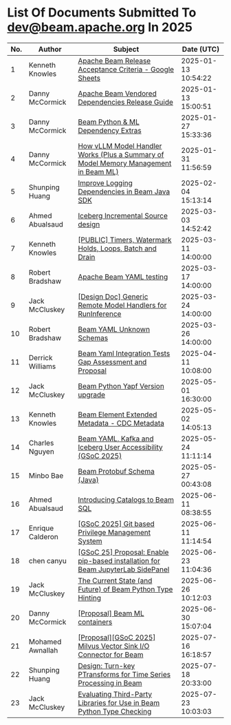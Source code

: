 <!--
Licensed under the Apache License, Version 2.0 (the "License");
you may not use this file except in compliance with the License.
You may obtain a copy of the License at

http://www.apache.org/licenses/LICENSE-2.0

Unless required by applicable law or agreed to in writing, software
distributed under the License is distributed on an "AS IS" BASIS,
WITHOUT WARRANTIES OR CONDITIONS OF ANY KIND, either express or implied.
See the License for the specific language governing permissions and
limitations under the License.
-->

# List Of Documents Submitted To dev@beam.apache.org In 2025
| No. | Author | Subject | Date (UTC) |
|---|---|---|---|
| 1 | Kenneth Knowles | [Apache Beam Release Acceptance Criteria - Google Sheets](https://docs.google.com/spreadsheets/d/1qk-N5vjXvbcEk68GjbkSZTR8AGqyNUM-oLFo_ZXBpJw) | 2025-01-13 10:54:22 |
| 2 | Danny McCormick | [Apache Beam Vendored Dependencies Release Guide](https://s.apache.org/beam-release-vendored-artifacts) | 2025-01-13 15:00:51 |
| 3 | Danny McCormick | [Beam Python & ML Dependency Extras](https://docs.google.com/document/d/1c84Gc-cZRCfrU8f7kWGsNR2o8oSRjCM-dGHO9KvPWPw) | 2025-01-27 15:33:36 |
| 4 | Danny McCormick | [How vLLM Model Handler Works (Plus a Summary of Model Memory Management in Beam ML)](https://docs.google.com/document/d/1UB4umrtnp1Eg45fiUB3iLS7kPK3BE6pcf0YRDkA289Q) | 2025-01-31 11:56:59 |
| 5 | Shunping Huang | [Improve Logging Dependencies in Beam Java SDK](https://docs.google.com/document/d/1IkbiM4m8D-aB3NYI1aErFZHt6M7BQ-8eCULh284Davs) | 2025-02-04 15:13:14 |
| 6 | Ahmed Abualsaud | [Iceberg Incremental Source design](https://s.apache.org/beam-iceberg-incremental-source) | 2025-03-03 14:52:42 |
| 7 | Kenneth Knowles | [[PUBLIC] Timers, Watermark Holds, Loops, Batch and Drain](https://s.apache.org/beam-timers-and-drain) | 2025-03-11 14:00:00 |
| 8 | Robert Bradshaw | [Apache Beam YAML testing](https://s.apache.org/beam-yaml-testing) | 2025-03-17 14:00:00 |
| 9 | Jack McCluskey | [[Design Doc] Generic Remote Model Handlers for RunInference](https://docs.google.com/document/d/17A_oHJ7s3ol4TGCUpKeYc6iozkcTwN_e4H_J3kRlgPM/edit?usp=sharing) | 2025-03-24 14:00:00 |
| 10 | Robert Bradshaw | [Beam YAML Unknown Schemas](https://s.apache.org/beam-yaml-unknown-schema) | 2025-03-26 14:00:00 |
| 11 | Derrick Williams | [Beam Yaml Integration Tests Gap Assessment and Proposal](https://s.apache.org/beam-yaml-it) | 2025-04-11 10:08:00 |
| 12 | Jack McCluskey | [Beam Python Yapf Version upgrade](https://s.apache.org/beam-python-yapf-upgrade) | 2025-05-01 16:30:00 |
| 13 | Kenneth Knowles | [Beam Element Extended Metadata - CDC Metadata](https://s.apache.org/beam-cdc-metadata) | 2025-05-02 14:05:13 |
| 14 | Charles Nguyen | [Beam YAML, Kafka and Iceberg User Accessibility (GSoC 2025)](https://docs.google.com/document/d/1m7AKZYkTf_cuJKU1eCh8oX25lOxwixnVUblEj16aSDU/edit?usp=sharing) | 2025-05-24 11:11:14 |
| 15 | Minbo Bae | [Beam Protobuf Schema (Java)](https://docs.google.com/document/d/1euOq_Uu4sycT-AiN6MQxJmsOgInyABiFSwW-U3kpwlk/edit?tab=t.0#heading=h.xzptrog8pyxf) | 2025-05-27 00:43:08 |
| 16 | Ahmed Abualsaud | [Introducing Catalogs to Beam SQL](https://docs.google.com/document/d/16P0JrcJ28KSoMMpLYExWPZaala7CE4Ezen-jC_ly3M4/edit?tab=t.0) | 2025-06-11 08:38:55 |
| 17 | Enrique Calderon | [[GSoC 2025] Git based Privilege Management System](https://summerofcode.withgoogle.com/programs/2025/projects/QRKMhW67) | 2025-06-11 11:14:54 |
| 18 | chen canyu | [[GSoC 25] Proposal: Enable pip-based installation for Beam JupyterLab SidePanel](https://summerofcode.withgoogle.com/media/user/a0dca52853b4/proposal/gAAAAABojNSkDnSn0L_3Y8TRLRvPS99439gBLcsrk5beUZHCj3bGBredej4j0i0A3AppWrm6KBCO2THzaNliJ55wJ3ksKFcqto3En2h74H-UQPo8j846W3k=.pdf) | 2025-06-23 11:04:36 |
| 19 | Jack McCluskey | [The Current State (and Future) of Beam Python Type Hinting](https://s.apache.org/beam-python-type-hinting-overview) | 2025-06-26 10:12:03 |
| 20 | Danny McCormick | [[Proposal] Beam ML containers](https://docs.google.com/document/d/1JcVFJsPbVvtvaYdGi-DzWy9PIIYJhL7LwWGEXt2NZMk/edit?usp=sharing) | 2025-06-30 15:07:04 |
| 21 | Mohamed Awnallah | [[Proposal][GSoC 2025] Milvus Vector Sink I/O Connector for Beam](https://docs.google.com/document/d/1agpFq9dy8_7ptMxTET0X7AmGIbDeY0_hGUq-5GNVDqs/edit?usp=sharing) | 2025-07-16 16:18:57 |
| 22 | Shunping Huang | [Design: Turn-key PTransforms for Time Series Processing in Beam](https://s.apache.org/beam-time-series-processing) | 2025-07-18 20:33:00 |
| 23 | Jack McCluskey | [Evaluating Third-Party Libraries for Use in Beam Python Type Checking](https://s.apache.org/beam-python-third-party-type-checking) | 2025-07-23 10:03:03 |
